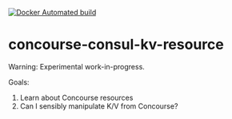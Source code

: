 [![Docker Automated build](https://img.shields.io/docker/automated/clapclapexcitement/concourse-consul-kv-resource.svg?style=flat)](https://hub.docker.com/r/clapclapexcitement/concourse-consul-kv-resource/)


# concourse-consul-kv-resource

Warning: Experimental work-in-progress.

Goals:

1. Learn about Concourse resources
2. Can I sensibly manipulate K/V from Concourse?
